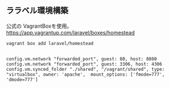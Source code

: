 ## ララベル環境構築
公式の VagrantBoxを使用。  
<https://app.vagrantup.com/laravel/boxes/homestead>
```
vagrant box add laravel/homestead


config.vm.network "forwarded_port", guest: 80, host: 8080
config.vm.network "forwarded_port", guest: 3306, host: 4306
config.vm.synced_folder "./shared", "/vagrant/shared", type: "virtualbox", owner: 'apache',  mount_options: ['fmode=777', 'dmode=777']

```